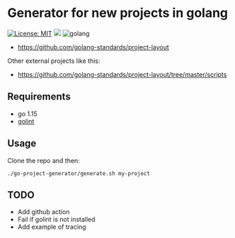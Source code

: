 # Generator for new projects in golang

[![License: MIT](https://img.shields.io/badge/license-MIT-yellow.svg)](https://opensource.org/licenses/MIT)
![](https://img.shields.io/maintenance/yes/2021.svg)
![golang](https://img.shields.io/badge/golang-1.15-green.svg)

- https://github.com/golang-standards/project-layout

Other external projects like this:

- https://github.com/golang-standards/project-layout/tree/master/scripts

## Requirements

- go 1.15
- [golint](https://github.com/golang/lint)

## Usage

Clone the repo and then:

    ./go-project-generator/generate.sh my-project

## TODO

- Add github action
- Fail if golint is not installed
- Add example of tracing